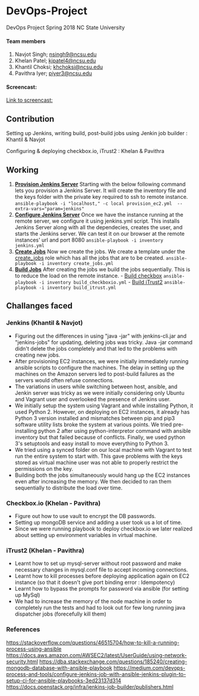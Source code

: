 # DevOps-Project
DevOps Project Spring 2018 NC State University

#### Team members

1. Navjot Singh; nsingh9@ncsu.edu
2. Khelan Patel; kjpatel4@ncsu.edu
3. Khantil Choksi; khchoksi@ncsu.edu
4. Pavithra Iyer; piyer3@ncsu.edu

#### Screencast: 
[Link to screencast: ](https://youtu.be/uFHt1vF90pI)

## Contribution 

Setting up Jenkins, writing build, post-build jobs using Jenkin job builder : Khantil & Navjot

Configuring & deploying checkbox.io, iTrust2 : Khelan & Pavithra

## Working

1. **[Provision Jenkins Server](https://github.ncsu.edu/khchoksi/DevOps-Project/blob/milestone1/provision_ec2.yml)** Starting with the below following command lets you provision a Jenkins Server. It will create the inventory file and the keys folder with the private key required to ssh to remote instance.
     ``` ansible-playbook -i "localhost," -c local provision_ec2.yml  --extra-vars="param=jenkins" ```
2. **[Configure Jenkins Server](https://github.ncsu.edu/khchoksi/DevOps-Project/blob/milestone1/jenkins.yml)** Once we have the instance running at the remote server, we configure it using jenkins.yml script. This installs Jenkins Server along with all the dependecies, creates the user, and starts the Jenkins server. We can test it on our browser at the remote instances' url and port 8080
     ``` ansible-playbook -i inventory jenkins.yml ```
3. **[Create Jobs](https://github.ncsu.edu/khchoksi/DevOps-Project/blob/milestone1/create_jobs.yml)**  Now we create the jobs. We create a template under the [create_jobs](https://github.ncsu.edu/khchoksi/DevOps-Project/tree/milestone1/roles/create_jobs) role which has all the jobs that are to be created.
     ``` ansible-playbook -i inventory create_jobs.yml ```
4. **[Build Jobs]()**  After creating the jobs we build the jobs sequentially. This is to reduce the load on the remote instance.
       - [Build checkbox](https://github.ncsu.edu/khchoksi/DevOps-Project/blob/milestone1/build_checkboxio.yml) 
     ``` ansible-playbook -i inventory build_checkboxio.yml ```
       - [Build iTrust2](https://github.ncsu.edu/khchoksi/DevOps-Project/blob/milestone1/build_itrust.yml) 
     ``` ansible-playbook -i inventory build_itrust.yml ```


## Challanges faced

### Jenkins (Khantil & Navjot)
- Figuring out the differences in using "java -jar" with jenkins-cli.jar and "jenkins-jobs" for updating, deleting jobs was tricky. Java -jar command didn't delete the jobs completely and that led to the problems with creating new jobs.
- After provisioning EC2 instances, we were initially immediately running ansible scripts to configure the machines. The delay in setting up the machines on the Amazon servers led to post-build failures as the servers would often refuse connections.
- The variations in users while switching between host, ansible, and Jenkin server was tricky as we were initially considering only Ubuntu and Vagrant user and overlooked the presence of Jenkins user.
- We initially setup the system using Vagrant and while installing Python, it used Python 2. However, on deploying on EC2 instances, it already has Python 3 version installed and mismatches between pip and pip3 software utility lists broke the system at various points. We tried pre-installing python 2 after using python-interpretor command with ansible inventory but that failed because of conflicts. Finally, we used python 3's setuptools and easy install to move everything to Python 3.
- We tried using a synced folder on our local machine with Vagrant to test run the entire system to start with. This gave problems with the keys stored as virtual machine user was not able to properly restrict the permissions on the key.
- Building both the jobs simultaneously would hang up the EC2 instances even after increasing the memory. We then decided to ran them sequentially to distribute the load over time.

### Checkbox.io (Khelan - Pavithra)
- Figure out how to use vault to encrypt the DB passwords.
- Setting up mongoDB service and adding a user took us a lot of time.
- Since we were running playbook to deploy checkbox.io we later realized about setting up environment variables in virtual machine.

### iTrust2 (Khelan - Pavithra) 
- Learnt how to set up mysql-server without root password and make necessary changes in mysql.conf file to accept incoming connections.
- Learnt how to kill processes before deploying application again on EC2 instance (so that it doesn't give port binding error : Idempotency)
- Learnt how to bypass the prompts for password via ansible (for setting up MySql)
- We had to increase the memory of the node machine in order to completely run the tests and had to look out for few long running java dispatcher jobs (forecefully kill them)

### References
https://stackoverflow.com/questions/46515704/how-to-kill-a-running-process-using-ansible
https://docs.aws.amazon.com/AWSEC2/latest/UserGuide/using-network-security.html
https://dba.stackexchange.com/questions/185240/creating-mongodb-database-with-ansible-playbook
https://medium.com/devops-process-and-tools/configure-jenkins-job-with-ansible-jenkins-plugin-to-setup-ci-for-ansible-playbooks-3ed23137d314
https://docs.openstack.org/infra/jenkins-job-builder/publishers.html

